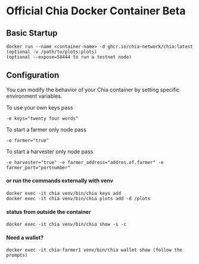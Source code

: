 # Official Chia Docker Container Beta

## Basic Startup
```
docker run --name <container-name> -d ghcr.io/chia-network/chia:latest
(optional -v /path/to/plots:plots)
(optional --expose=58444 to run a testnet node)
```

## Configuration

You can modify the behavior of your Chia container by setting specific environment variables.

To use your own keys pass
```
-e keys="twenty four words"
```

To start a farmer only node pass
```
-e farmer="true"
```

To start a harvester only node pass
```
-e harvester="true" -e farmer_address="addres.of.farmer" -e farmer_port="portnumber"
```

#### or run the commands externally with venv
```
docker exec -it chia venv/bin/chia keys add
docker exec -it chia venv/bin/chia plots add -d /plots
```

#### status from outside the container

```
docker exec -it chia venv/bin/chia show -s -c
```

#### Need a wallet?
```
docker exec -it chia-farmer1 venv/bin/chia wallet show (follow the prompts)
```
